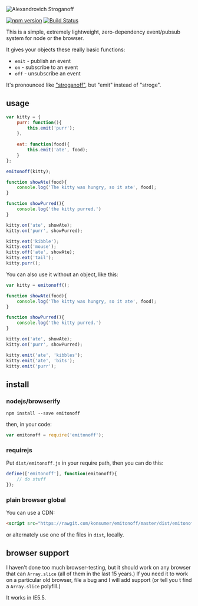 ![Alexandrovich Stroganoff](http://upload.wikimedia.org/wikipedia/commons/thumb/9/9c/A_Portrait_of_Count_Paul_Alexandrovich_Stroganoff%2C_Aged_15_by_Jean_Voille.jpg/500px-A_Portrait_of_Count_Paul_Alexandrovich_Stroganoff%2C_Aged_15_by_Jean_Voille.jpg "totally random picture of Alexandrovich Stroganoff, age 15")

[![npm version](https://badge.fury.io/js/emitonoff.svg)](http://badge.fury.io/js/emitonoff)
[![Build Status](https://travis-ci.org/konsumer/emitonoff.svg?branch=master)](https://travis-ci.org/konsumer/emitonoff)

This is a simple, extremely lightweight, zero-dependency event/pubsub system for node or the browser.

It gives your objects these really basic functions:

- `emit` - publish an event
- `on` - subscribe to an event
- `off` - unsubscribe an event

It's pronounced like ["stroganoff"](http://dictionary.cambridge.org/us/pronunciation/british/stroganoff), but "emit" instead of "stroge".

## usage

```javascript
var kitty = {
    purr: function(){
        this.emit('purr');
    },
    
    eat: function(food){
        this.emit('ate', food);
    } 
};

emitonoff(kitty);

function showAte(food){
    console.log('The kitty was hungry, so it ate', food);
}

function showPurred(){
    console.log('the kitty purred.')
}

kitty.on('ate', showAte);
kitty.on('purr', showPurred);

kitty.eat('kibble');
kitty.eat('mouse');
kitty.off('ate', showAte);
kitty.eat('tail');
kitty.purr();
```

You can also use it without an object, like this:

```javascript
var kitty = emitonoff();

function showAte(food){
    console.log('The kitty was hungry, so it ate', food);
}

function showPurred(){
    console.log('the kitty purred.')
}

kitty.on('ate', showAte);
kitty.on('purr', showPurred);

kitty.emit('ate', 'kibbles');
kitty.emit('ate', 'bits');
kitty.emit('purr');
```

## install

### nodejs/browserify

```
npm install --save emitonoff
```

then, in your code:

```javascript
var emitonoff = require('emitonoff');
```

### requirejs

Put `dist/emitonoff.js` in your require path, then you can do this:

```javascript
define(['emitonoff'], function(emitonoff){
    // do stuff
});
```

### plain browser global

You can use a CDN:

```html
<script src="https://rawgit.com/konsumer/emitonoff/master/dist/emitonoff.min.js"></script>
```

or alternately use one of the files in `dist`, locally.

## browser support

I haven't done too much browser-testing, but it should work on any browser that can `Array.slice` (all of them in the last 15 years.) If you need it to work on a particular old browser, file a bug and I will add support (or tell you t find a `Array.slice` polyfill.)

It works in IE5.5.